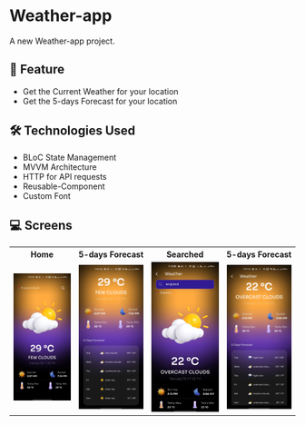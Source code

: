 # Weather-app

A new Weather-app project.

## 🚀 Feature

- Get the Current Weather for your location
- Get the 5-days Forecast for your location

## 🛠️ Technologies Used

- BLoC State Management
- MVVM Architecture
- HTTP for API requests
- Reusable-Component
- Custom Font

## 💻 Screens
<table>
  <tr>
    <th>Home</th>
    <th>5-days Forecast</th>
    <th>Searched</th>
    <th>5-days Forecast</th>
  </tr>
  <tr>
    <td><img src="https://github.com/ahmedasaber/Weather_app/blob/master/assets/home1.jpg" width="250"/></td>
    <td><img src="https://github.com/ahmedasaber/Weather_app/blob/master/assets/home2.jpg" width="250"/></td>
    <td><img src="https://github.com/ahmedasaber/Weather_app/blob/master/assets/city1.jpg" width="250"/></td>
    <td><img src="https://github.com/ahmedasaber/Weather_app/blob/master/assets/city2.jpg" width="250"/></td>
  </tr>
</table>
